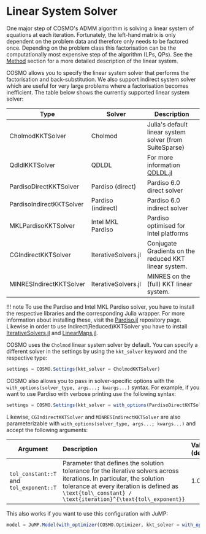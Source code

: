 # Linear System Solver

One major step of COSMO's ADMM algorithm is solving a linear system of equations at each iteration. Fortunately, the left-hand matrix is only dependent on the problem data and therefore only needs to be factored once. Depending on the problem class this factorisation can be the computationally most expensive step of the algorithm (LPs, QPs). See the [Method](@ref) section for a more detailed description of the linear system.

COSMO allows you to specify the linear system solver that performs the factorisation and back-substitution. We also support indirect system solver which are useful for very large problems where a factorisation becomes inefficient. The table below shows the currently supported linear system solver:



Type | Solver | Description
--- | --- | ---
CholmodKKTSolver | Cholmod | Julia's default linear system solver (from SuiteSparse)
QdldlKKTSolver | QDLDL | For more information [QDLDL.jl](https://github.com/oxfordcontrol/QDLDL.jl)
PardisoDirectKKTSolver | Pardiso (direct) | Pardiso 6.0 direct solver
PardisoIndirectKKTSolver | Pardiso (indirect) | Pardiso 6.0 indirect solver
MKLPardisoKKTSolver | Intel MKL Pardiso | Pardiso optimised for Intel platforms
CGIndirectKKTSolver | IterativeSolvers.jl | Conjugate Gradients on the reduced KKT linear system.
MINRESIndirectKKTSolver | IterativeSolvers.jl | MINRES on the (full) KKT linear system.

!!! note
    To use the Pardiso and Intel MKL Pardiso solver, you have to install the respective libraries and the corresponding Julia wrapper. For more information about installing these, visit the [Pardiso.jl](https://github.com/JuliaSparse/Pardiso.jl) repository page. Likewise in order to use Indirect(Reduced)KKTSolver you have to install [IterativeSolvers.jl](https://github.com/JuliaMath/IterativeSolvers.jl) and [LinearMaps.jl](https://github.com/Jutho/LinearMaps.jl).

COSMO uses the `Cholmod` linear system solver by default. You can specify a different solver in the settings by using the `kkt_solver` keyword and the respective type:

```julia
settings = COSMO.Settings(kkt_solver = CholmodKKTSolver)

```

COSMO also allows you to pass in solver-specific options with the `with_options(solver_type, args...; kwargs...)` syntax. For example, if you want to use Pardiso with verbose printing use the following syntax:
```julia
settings = COSMO.Settings(kkt_solver = with_options(PardisoDirectKKTSolver, msg_level_on = true))
```

Likewise, `CGIndirectKKTSolver` and `MINRESIndirectKKTSolver` are also parameterizable with `with_options(solver_type, args...; kwargs...)` and accept the following arguments:

 Argument | Description | Values (default)
-------------- |   :-------------- |   :--------------
`tol_constant::T` and `tol_exponent::T` | Parameter that defines the solution tolerance for the iterative solvers across iterations. In particular, the solution tolerance at every iteration is defined as ``\text{tol\_constant} /  \text{iteration}^{\text{tol\_exponent}}`` | 1.0, 1.5


This also works if you want to use this configuration with JuMP:


```julia
model = JuMP.Model(with_optimizer(COSMO.Optimizer, kkt_solver = with_options(PardisoDirectKKTSolver, msg_level_on = true));

```
